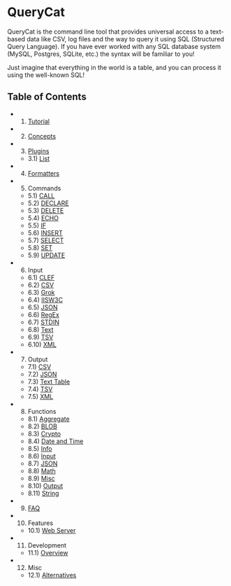 # QueryCat

QueryCat is the command line tool that provides universal access to a text-based data like CSV, log files and the way to query it using SQL (Structured Query Language). If you have ever worked with any SQL database system (MySQL, Postgres, SQLite, etc.) the syntax will be familiar to you!

Just imagine that everything in the world is a table, and you can process it using the well-known SQL!

## Table of Contents

- 1) [Tutorial](tutorial.md)
- 2) [Concepts](concepts.md)
- 3) [Plugins](plugins/index.md)
    - 3.1) [List](plugins/list.md)
- 4) [Formatters](formatters.md)
- 5) Commands
    - 5.1) [CALL](commands/call.md)
    - 5.2) [DECLARE](commands/declare.md)
    - 5.3) [DELETE](commands/delete.md)
    - 5.4) [ECHO](commands/echo.md)
    - 5.5) [IF](commands/if.md)
    - 5.6) [INSERT](commands/insert.md)
    - 5.7) [SELECT](commands/select.md)
    - 5.8) [SET](commands/set.md)
    - 5.9) [UPDATE](commands/update.md)
- 6) Input
    - 6.1) [CLEF](input/clef.md)
    - 6.2) [CSV](input/csv.md)
    - 6.3) [Grok](input/grok.md)
    - 6.4) [IISW3C](input/iisw3c.md)
    - 6.5) [JSON](input/json.md)
    - 6.6) [RegEx](input/regex.md)
    - 6.7) [STDIN](input/stdin.md)
    - 6.8) [Text](input/text-line.md)
    - 6.9) [TSV](input/tsv.md)
    - 6.10) [XML](input/xml.md)
- 7) Output
    - 7.1) [CSV](output/csv.md)
    - 7.2) [JSON](output/json.md)
    - 7.3) [Text Table](output/text-table.md)
    - 7.4) [TSV](output/tsv.md)
    - 7.5) [XML](output/xml.md)
- 8) Functions
    - 8.1) [Aggregate](functions/aggregate.md)
    - 8.2) [BLOB](functions/blob.md)
    - 8.3) [Crypto](functions/crypto.md)
    - 8.4) [Date and Time](functions/datetime.md)
    - 8.5) [Info](functions/info.md)
    - 8.6) [Input](functions/input.md)
    - 8.7) [JSON](functions/json.md)
    - 8.8) [Math](functions/math.md)
    - 8.9) [Misc](functions/misc.md)
    - 8.10) [Output](functions/output.md)
    - 8.11) [String](functions/string.md)
- 9) [FAQ](faq.md)
- 10) Features
    - 10.1) [Web Server](features/web-server.md)
- 11) Development
    - 11.1) [Overview](development/index.md)
- 12) Misc
    - 12.1) [Alternatives](misc/alternatives.md)
